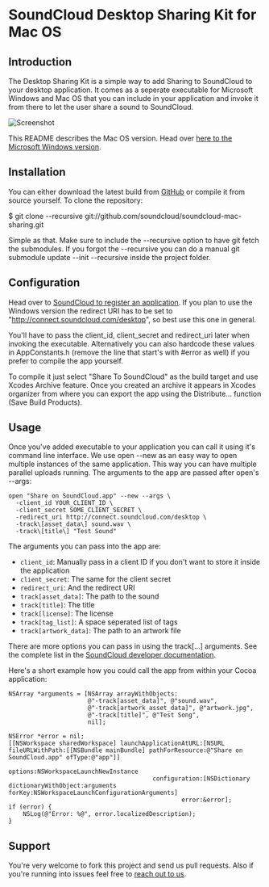 # SoundCloud Desktop Sharing Kit for Mac OS
## Introduction

The Desktop Sharing Kit is a simple way to add Sharing to SoundCloud to your desktop application.
It comes as a seperate executable for Microsoft Windows and Mac OS that you can include in your application and invoke it from there to let the user share a sound to SoundCloud.

![Screenshot](http://dl.dropbox.com/u/12477597/Permanent/DesktopSharing/mac-sharing.png)

This README describes the Mac OS version. Head over [here to the Microsoft Windows version](https://github.com/soundcloud/soundcloud-win-sharing).

## Installation

You can either download the latest build from [GitHub](https://github.com/soundcloud/soundcloud-mac-sharing/downloads)
or compile it from source yourself. To clone the repository:

$ git clone --recursive git://github.com/soundcloud/soundcloud-mac-sharing.git

Simple as that. Make sure to include the --recursive option to have git fetch the submodules. If you forgot the --recursive you can do a manual git submodule update --init --recursive inside the project folder.

## Configuration

Head over to [SoundCloud to register an application](http://soundcloud.com/you/apps). If you plan to use the Windows version the redirect URI has to be set to
"http://connect.soundcloud.com/desktop", so best use this one in general.

You'll have to pass the client_id, client_secret and redirect_uri later when invoking the executable.
Alternatively you can also hardcode these values in AppConstants.h (remove the line that start's with #error as well) if you prefer to compile the app yourself.

To compile it just select "Share To SoundCloud" as the build target and use Xcodes Archive feature.
Once you created an archive it appears in Xcodes organizer from where you can export the app using the Distribute... function (Save Build Products).

## Usage

Once you've added executable to your application you can call it using it's command line interface.
We use open --new as an easy way to open multiple instances of the same application. This way you can have multiple parallel uploads running. The arguments to the app are passed after open's --args:

    open "Share on SoundCloud.app" --new --args \
      -client_id YOUR_CLIENT_ID \
      -client_secret SOME_CLIENT_SECRET \
      -redirect_uri http://connect.soundcloud.com/desktop \
      -track\[asset_data\] sound.wav \
      -track\[title\] "Test Sound"

The arguments you can pass into the app are:

* ``client_id``: Manually pass in a client ID if you don't want to store it inside the application
* ``client_secret``: The same for the client secret
* ``redirect_uri``: And the redirect URI
* ``track[asset_data]``: The path to the sound
* ``track[title]``: The title
* ``track[license]``: The license
* ``track[tag_list]``: A space seperated list of tags
* ``track[artwork_data]``: The path to an artwork file

There are more options you can pass in using the track[...] arguments. See the complete list in the [SoundCloud developer documentation](http://developers.soundcloud.com/docs/api/tracks).

Here's a short example how you could call the app from within your Cocoa application:

    NSArray *arguments = [NSArray arrayWithObjects:
                          @"-track[asset_data]", @"sound.wav",
                          @"-track[artwork_asset_data]", @"artwork.jpg",
                          @"-track[title]", @"Test Song",
                          nil];

    NSError *error = nil;
    [[NSWorkspace sharedWorkspace] launchApplicationAtURL:[NSURL fileURLWithPath:[[NSBundle mainBundle] pathForResource:@"Share on SoundCloud.app" ofType:@"app"]]
                                                  options:NSWorkspaceLaunchNewInstance
                                            configuration:[NSDictionary dictionaryWithObject:arguments forKey:NSWorkspaceLaunchConfigurationArguments]
                                                    error:&error];
    if (error) {
        NSLog(@"Error: %@", error.localizedDescription);
    }

## Support

You're very welcome to fork this project and send us pull requests. Also if you're running into issues feel free to [reach out to us](http://developers.soundcloud.com/support).

